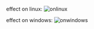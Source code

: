 effect on linux: 
![onlinux](https://github.com/user-attachments/assets/c5cb5cb5-0d9a-4427-9f58-9be187a73b5d)


effect on windows: 
![onwindows](https://github.com/user-attachments/assets/3509e938-3395-4b60-9ad0-90dd6149c828)
